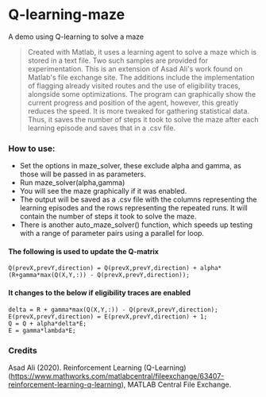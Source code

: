 # Q-learning-maze
 A demo using Q-learning to solve a maze
 
 
 
 >Created with Matlab, it uses a learning agent to solve a maze which is stored in a text file. Two such samples are provided for experimentation. This is an extension of Asad Ali's work found on Matlab's file exchange site. The additions include the implementation of flagging already visited routes and the use of eligibility traces, alongside some optimizations. The program can graphically show the current progress and position of the agent, however, this greatly reduces the speed. It is more tweaked for gathering statistical data. Thus, it saves the number of steps it took to solve the maze after each learning episode and saves that in a .csv file.
 
 ### How to use:
 - Set the options in maze_solver, these exclude alpha and gamma, as those will be passed in as parameters.
 - Run maze_solver(alpha,gamma)
 - You will see the maze graphically if it was enabled.
 - The output will be saved as a .csv file with the columns representing the learning episodes and the rows representing the repeated runs. It will contain the number of steps it took to solve the maze.
 - There is another auto_maze_solver() function, which speeds up testing with a range of parameter pairs using a parallel for loop.
 
#### The following is used to update the Q-matrix
```
Q(prevX,prevY,direction) = Q(prevX,prevY,direction) + alpha*(R+gamma*max(Q(X,Y,:)) - Q(prevX,prevY,direction));
```
 
#### It changes to the below if eligibility traces are enabled
```
delta = R + gamma*max(Q(X,Y,:)) - Q(prevX,prevY,direction);
E(prevX,prevY,direction) = E(prevX,prevY,direction) + 1;
Q = Q + alpha*delta*E;
E = gamma*lambda*E;
```
 
### Credits

Asad Ali (2020). Reinforcement Learning (Q-Learning) (https://www.mathworks.com/matlabcentral/fileexchange/63407-reinforcement-learning-q-learning), MATLAB Central File Exchange.
 
 
